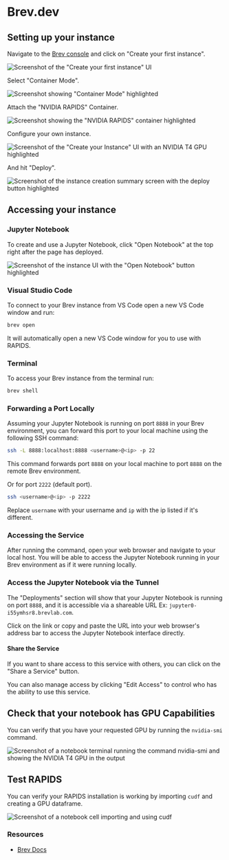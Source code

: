 # Brev.dev

## Setting up your instance

Navigate to the [Brev console](https://console.brev.dev/) and click on "Create your first instance".

![Screenshot of the "Create your first instance" UI](/_static/images/platforms/brev/brev1.png)

Select "Container Mode".

![Screenshot showing "Container Mode" highlighted](/_static/images/platforms/brev/brev2.png)

Attach the "NVIDIA RAPIDS" Container.

![Screenshot showing the "NVIDIA RAPIDS" container highlighted](/_static/images/platforms/brev/brev3.png)

Configure your own instance.

![Screenshot of the "Create your Instance" UI with an NVIDIA T4 GPU highlighted](/_static/images/platforms/brev/brev4.png)

And hit "Deploy".

![Screenshot of the instance creation summary screen with the deploy button highlighted](/_static/images/platforms/brev/brev5.png)

## Accessing your instance

### Jupyter Notebook

To create and use a Jupyter Notebook, click "Open Notebook" at the top right after the page has deployed.

![Screenshot of the instance UI with the "Open Notebook" button highlighted](/_static/images/platforms/brev/brev8.png)

### Visual Studio Code

To connect to your Brev instance from VS Code open a new VS Code window and run:

```bash
brev open
```

It will automatically open a new VS Code window for you to use with RAPIDS.

### Terminal

To access your Brev instance from the terminal run:

```bash
brev shell
```

### Forwarding a Port Locally

Assuming your Jupyter Notebook is running on port `8888` in your Brev environment, you can forward this port to your local machine using the following SSH command:

```bash
ssh -L 8888:localhost:8888 <username>@<ip> -p 22
```

This command forwards port `8888` on your local machine to port `8888` on the remote Brev environment.

Or for port `2222` (default port).

```bash
ssh <username>@<ip> -p 2222
```

Replace `username` with your username and `ip` with the ip listed if it's different.

### Accessing the Service

After running the command, open your web browser and navigate to your local host. You will be able to access the Jupyter Notebook running in your Brev environment as if it were running locally.

### Access the Jupyter Notebook via the Tunnel

The "Deployments" section will show that your Jupyter Notebook is running on port `8888`, and it is accessible via a shareable URL Ex: `jupyter0-i55ymhsr8.brevlab.com`.

Click on the link or copy and paste the URL into your web browser's address bar to access the Jupyter Notebook interface directly.

#### Share the Service

If you want to share access to this service with others, you can click on the "Share a Service" button.

You can also manage access by clicking "Edit Access" to control who has the ability to use this service.

## Check that your notebook has GPU Capabilities

You can verify that you have your requested GPU by running the `nvidia-smi` command.

![Screenshot of a notebook terminal running the command nvidia-smi and showing the NVIDIA T4 GPU in the output](/_static/images/platforms/brev/brev6.png)

## Test RAPIDS

You can verify your RAPIDS installation is working by importing `cudf` and creating a GPU dataframe.

![Screenshot of a notebook cell importing and using cudf](/_static/images/platforms/brev/brev7.png)

### Resources

- [Brev Docs](https://brev.dev/)
